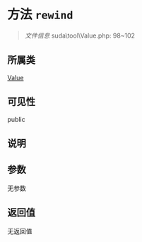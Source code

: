 # 方法 `rewind`

> *文件信息* suda\tool\Value.php: 98~102

## 所属类 

[Value](../Value.md)

## 可见性

public

## 说明



## 参数


无参数


## 返回值

无返回值
